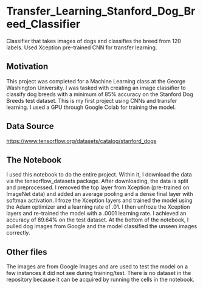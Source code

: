 # Transfer_Learning_Stanford_Dog_Breed_Classifier
Classifier that takes images of dogs and classifies the breed from 120 labels.  Used Xception pre-trained CNN for transfer learning.

## Motivation
This project was completed for a Machine Learning class at the George Washington University.  I was tasked with creating an image classifier to classify dog breeds with a minimum of 85% accuracy on the Stanford Dog Breeds test dataset.  This is my first project using CNNs and transfer learning.  I used a GPU through Google Colab for training the model.

## Data Source
https://www.tensorflow.org/datasets/catalog/stanford_dogs

## The Notebook
I used this notebook to do the entire project.  Within it, I download the data via the tensorflow_datasets package.  After downloading, the data is split and preprocessed.  I removed the top layer from Xception (pre-trained on ImageNet data) and added an average pooling and a dense final layer with softmax activation.  I froze the Xception layers and trained the model using the Adam optimizer and a learning rate of .01.  I then unfroze the Xception layers and re-trained the model with a .0001 learning rate.  I achieved an accuracy of 89.64% on the test dataset.  At the bottom of the notebook, I pulled dog images from Google and the model classified the unseen images correctly.

## Other files
The images are from Google Images and are used to test the model on a few instances it did not see during training/test.  There is no dataset in the repository because it can be acquired by running the cells in the notebook.

